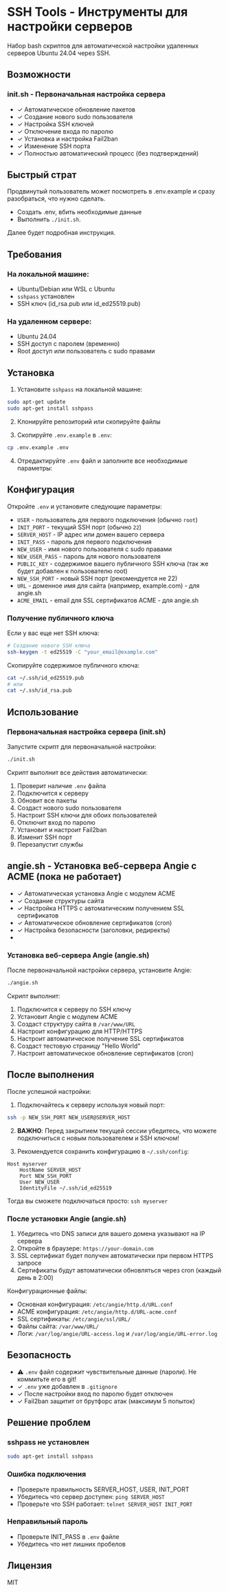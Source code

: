# SSH Tools - Инструменты для настройки серверов

Набор bash скриптов для автоматической настройки удаленных серверов Ubuntu 24.04 через SSH.

## Возможности

### init.sh - Первоначальная настройка сервера
- ✓ Автоматическое обновление пакетов
- ✓ Создание нового sudo пользователя
- ✓ Настройка SSH ключей
- ✓ Отключение входа по паролю
- ✓ Установка и настройка Fail2ban
- ✓ Изменение SSH порта
- ✓ Полностью автоматический процесс (без подтверждений)

## Быстрый страт
Продвинутый пользователь может посмотреть в .env.example и сразу разобраться, что нужно сделать.
- Создать .env, вбить необходимые данные
- Выполнить `./init.sh`. 

Далее будет подробная инструкция.

## Требования

### На локальной машине:
- Ubuntu/Debian или WSL с Ubuntu
- `sshpass` установлен
- SSH ключ (id_rsa.pub или id_ed25519.pub)

### На удаленном сервере:
- Ubuntu 24.04
- SSH доступ с паролем (временно)
- Root доступ или пользователь с sudo правами

## Установка

1. Установите `sshpass` на локальной машине:
```bash
sudo apt-get update
sudo apt-get install sshpass
```

2. Клонируйте репозиторий или скопируйте файлы

3. Скопируйте `.env.example` в `.env`:
```bash
cp .env.example .env
```

4. Отредактируйте `.env` файл и заполните все необходимые параметры:

## Конфигурация

Откройте `.env` и установите следующие параметры:

- `USER` - пользователь для первого подключения (обычно `root`)
- `INIT_PORT` - текущий SSH порт (обычно `22`)
- `SERVER_HOST` - IP адрес или домен вашего сервера
- `INIT_PASS` - пароль для первого подключения
- `NEW_USER` - имя нового пользователя с sudo правами
- `NEW_USER_PASS` - пароль для нового пользователя
- `PUBLIC_KEY` - содержимое вашего публичного SSH ключа (так же будет добавлен к пользователю root)
- `NEW_SSH_PORT` - новый SSH порт (рекомендуется не 22)
- `URL` - доменное имя для сайта (например, example.com) - для angie.sh
- `ACME_EMAIL` - email для SSL сертификатов ACME - для angie.sh

### Получение публичного ключа

Если у вас еще нет SSH ключа:
```bash
# Создание нового SSH ключа
ssh-keygen -t ed25519 -C "your_email@example.com"
```

Скопируйте содержимое публичного ключа:
```bash
cat ~/.ssh/id_ed25519.pub
# или
cat ~/.ssh/id_rsa.pub
```

## Использование

### Первоначальная настройка сервера (init.sh)

Запустите скрипт для первоначальной настройки:
```bash
./init.sh
```

Скрипт выполнит все действия автоматически:
1. Проверит наличие `.env` файла
2. Подключится к серверу
3. Обновит все пакеты
4. Создаст нового sudo пользователя
5. Настроит SSH ключи для обоих пользователей
6. Отключит вход по паролю
7. Установит и настроит Fail2ban
8. Изменит SSH порт
9. Перезапустит службы

## angie.sh - Установка веб-сервера Angie с ACME (пока не работает)
- ✓ Автоматическая установка Angie с модулем ACME
- ✓ Создание структуры сайта
- ✓ Настройка HTTPS с автоматическим получением SSL сертификатов
- ✓ Автоматическое обновление сертификатов (cron)
- ✓ Настройка безопасности (заголовки, редиректы)
- 
### Установка веб-сервера Angie (angie.sh)

После первоначальной настройки сервера, установите Angie:
```bash
./angie.sh
```

Скрипт выполнит:
1. Подключится к серверу по SSH ключу
2. Установит Angie с модулем ACME
3. Создаст структуру сайта в `/var/www/URL`
4. Настроит конфигурацию для HTTP/HTTPS
5. Настроит автоматическое получение SSL сертификатов
6. Создаст тестовую страницу "Hello World"
7. Настроит автоматическое обновление сертификатов (cron)

## После выполнения

После успешной настройки:

1. Подключайтесь к серверу используя новый порт:
```bash
ssh -p NEW_SSH_PORT NEW_USER@SERVER_HOST
```

2. **ВАЖНО**: Перед закрытием текущей сессии убедитесь, что можете подключиться с новым пользователем и SSH ключом!

3. Рекомендуется сохранить конфигурацию в `~/.ssh/config`:
```
Host myserver
    HostName SERVER_HOST
    Port NEW_SSH_PORT
    User NEW_USER
    IdentityFile ~/.ssh/id_ed25519
```

Тогда вы сможете подключаться просто: `ssh myserver`

### После установки Angie (angie.sh)

1. Убедитесь что DNS записи для вашего домена указывают на IP сервера
2. Откройте в браузере: `https://your-domain.com`
3. SSL сертификат будет получен автоматически при первом HTTPS запросе
4. Сертификаты будут автоматически обновляться через cron (каждый день в 2:00)

Конфигурационные файлы:
- Основная конфигурация: `/etc/angie/http.d/URL.conf`
- ACME конфигурация: `/etc/angie/http.d/URL-acme.conf`
- SSL сертификаты: `/etc/angie/ssl/URL/`
- Файлы сайта: `/var/www/URL/`
- Логи: `/var/log/angie/URL-access.log` и `/var/log/angie/URL-error.log`

## Безопасность

- ⚠️ `.env` файл содержит чувствительные данные (пароли). Не коммитьте его в git!
- ✓ `.env` уже добавлен в `.gitignore`
- ✓ После настройки вход по паролю будет отключен
- ✓ Fail2ban защитит от брутфорс атак (максимум 5 попыток)

## Решение проблем

### sshpass не установлен
```bash
sudo apt-get install sshpass
```

### Ошибка подключения
- Проверьте правильность SERVER_HOST, USER, INIT_PORT
- Убедитесь что сервер доступен: `ping SERVER_HOST`
- Проверьте что SSH работает: `telnet SERVER_HOST INIT_PORT`

### Неправильный пароль
- Проверьте INIT_PASS в `.env` файле
- Убедитесь что нет лишних пробелов

## Лицензия

MIT

